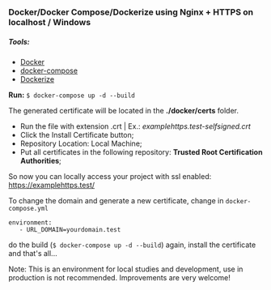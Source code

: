 ### Docker/Docker Compose/Dockerize using Nginx + HTTPS on localhost / Windows

##### Tools:
- [Docker](https://www.docker.com/)
- [docker-compose](https://docs.docker.com/compose/)
- [Dockerize](https://github.com/jwilder/dockerize)


**Run:** `$ docker-compose up -d --build`

The generated certificate will be located in the **./docker/certs** folder.
- Run the file with extension .crt | Ex.: *examplehttps.test-selfsigned.crt*
- Click the Install Certificate button;
- Repository Location: Local Machine;
- Put all certificates in the following repository: **Trusted Root Certification Authorities**;


So now you can locally access your project with ssl enabled: https://examplehttps.test/


To change the domain and generate a new certificate, change in `docker-compose.yml`


```
environment:
   - URL_DOMAIN=yourdomain.test
```

do the build (`$ docker-compose up -d --build`) again, install the certificate and that's all...

Note: This is an environment for local studies and development, use in production is not recommended. Improvements are very welcome!
